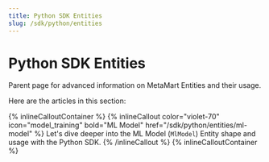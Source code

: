 ```yaml
---
title: Python SDK Entities
slug: /sdk/python/entities
---
```


# Python SDK Entities

Parent page for advanced information on MetaMart Entities and their usage.

Here are the articles in this section:

{% inlineCalloutContainer %}
  {% inlineCallout
    color="violet-70"
    icon="model_training"
    bold="ML Model"
    href="/sdk/python/entities/ml-model" %}
    Let's dive deeper into the ML Model (`MlModel`) Entity shape and usage with the Python SDK.
  {% /inlineCallout %}
{% inlineCalloutContainer %}
